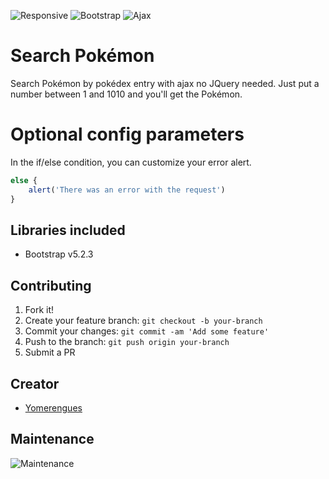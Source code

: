 ![Responsive](https://img.shields.io/badge/Responsive-Yes-ff69b4)
![Bootstrap](https://img.shields.io/badge/bootstrap-5.2.3-black)
![Ajax](https://img.shields.io/badge/ajax-yellow)

# Search Pokémon
Search Pokémon by pokédex entry with ajax no JQuery needed. Just put a number between 1 and 1010 and you'll get the Pokémon.

# Optional config parameters
In the if/else condition, you can customize your error alert.

```javascript
else {
    alert('There was an error with the request')
}
```

## Libraries included
* Bootstrap v5.2.3

## Contributing

1. Fork it!
2. Create your feature branch: `git checkout -b your-branch`
3. Commit your changes: `git commit -am 'Add some feature'`
4. Push to the branch: `git push origin your-branch`
5. Submit a PR

## Creator
* <a href="https://github.com/adhirsaurio">Yomerengues</a>

## Maintenance
![Maintenance](https://img.shields.io/badge/Maintenance-Yes-brightgreen)